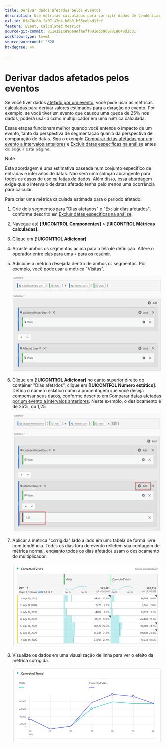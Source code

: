 ```yaml
---
title: Derivar dados afetados pelos eventos
description: Use métricas calculadas para corrigir dados de tendências afetados por um evento.
exl-id: 0fe70c8b-fa07-47e4-b6b3-b55eebad1fef
feature: Event, Calculated Metrics
source-git-commit: 811e321ce96aaefaeff691ed5969981a048d2c31
workflow-type: tm+mt
source-wordcount: '328'
ht-degree: 4%

---
```


# Derivar dados afetados pelos eventos

Se você tiver dados [afetado por um evento](overview.md), você pode usar as métricas calculadas para derivar valores estimados para a duração do evento. Por exemplo, se você tiver um evento que causou uma queda de 25% nos dados, poderá usá-lo como multiplicador em uma métrica calculada.

Essas etapas funcionam melhor quando você entende o impacto de um evento, tanto da perspectiva de segmentação quanto da perspectiva de comparação de datas. Siga o exemplo [Comparar datas afetadas por um evento a intervalos anteriores](compare-dates.md) e [Excluir datas específicas na análise](segments.md) antes de seguir esta página.

>[!NOTE]
>
>Esta abordagem é uma estimativa baseada num conjunto específico de entradas e intervalos de datas. Não será uma solução abrangente para todos os casos de uso ou fatias de dados. Além disso, essa abordagem exige que o intervalo de datas afetado tenha pelo menos uma ocorrência para calcular.

Para criar uma métrica calculada estimada para o período afetado:

1. Crie dois segmentos para &quot;Dias afetados&quot; e &quot;Excluir dias afetados&quot;, conforme descrito em [Excluir datas específicas na análise](segments.md).
2. Navegue até **[!UICONTROL Componentes]** > **[!UICONTROL Métricas calculadas]**.
3. Clique em **[!UICONTROL Adicionar]**.
4. Arraste ambos os segmentos acima para a tela de definição. Altere o operador entre elas para uma `+` para os resumir.
5. Adicione a métrica desejada dentro de ambos os segmentos. Por exemplo, você pode usar a métrica &quot;Visitas&quot;.

   ![Construtor de segmentos](assets/event_segment_builder.png)

6. Clique em **[!UICONTROL Adicionar]** no canto superior direito do contêiner &quot;Dias afetados&quot;, clique em **[!UICONTROL Número estático]**. Defina o número estático como a porcentagem que você deseja compensar seus dados, conforme descrito em [Comparar datas afetadas por um evento a intervalos anteriores](compare-dates.md). Neste exemplo, o deslocamento é de 25%, ou 1,25.

   ![Número estático](assets/event_static_number.png)

7. Aplicar a métrica &quot;corrigida&quot; lado a lado em uma tabela de forma livre com tendência. Todos os dias fora do evento refletem sua contagem de métrica normal, enquanto todos os dias afetados usam o deslocamento do multiplicador.

   ![Métrica corrigida](assets/event_corrected.png)

8. Visualize os dados em uma visualização de linha para ver o efeito da métrica corrigida.

   ![Linha corrigida](assets/event_line.png)

